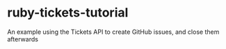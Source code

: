 # ruby-tickets-tutorial
An example using the Tickets API to create GitHub issues, and close them afterwards
